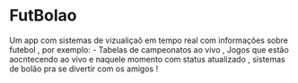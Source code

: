 # FutBolao
Um app com sistemas de vizualiçaõ em tempo real com informações sobre futebol , por exemplo: - Tabelas de campeonatos ao vivo ,  Jogos que estão aocntecendo ao vivo e naquele momento com status atualizado , sistemas de bolão pra se divertir com os amigos !
